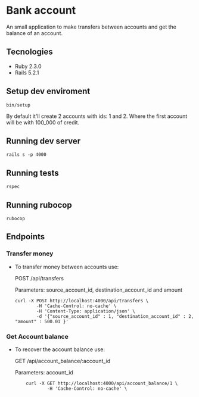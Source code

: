 # Bank account

An small application to make transfers between accounts and get the balance of
an account.

## Tecnologies

* Ruby 2.3.0
* Rails 5.2.1

## Setup dev enviroment

    bin/setup

By default it'll create 2 accounts with ids: 1 and 2. Where the first account will
be with 100_000 of credit.

## Running dev server

    rails s -p 4000

## Running tests

    rspec

## Running rubocop

    rubocop

## Endpoints

### Transfer money

* To transfer money between accounts use:

    POST /api/transfers

    Parameters:
    source_account_id, destination_account_id and amount

    ```
    curl -X POST http://localhost:4000/api/transfers \
            -H 'Cache-Control: no-cache' \
            -H 'Content-Type: application/json' \
            -d '{"source_account_id" : 1, "destination_account_id" : 2, "amount" : 500.01 }'
    ```

### Get Account balance

* To recover the account balance use:

    GET /api/account_balance/:account_id

    Parameters:
    account_id

    ```
        curl -X GET http://localhost:4000/api/account_balance/1 \
                -H 'Cache-Control: no-cache' \
    ```
